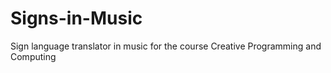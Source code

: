 # Signs-in-Music
Sign language translator in music for the course Creative Programming and Computing
